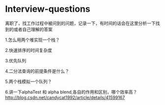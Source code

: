 # Interview-questions
离职了，找工作过程中被问到的问题，记录一下，有时间的话会在这里分析一下找到的或者自己理解的答案

1.怎么用两个堆实现一个栈？

2.快速排序的时间复杂度

3.优先队列

4.二分法查询的前提条件是什么？

5.两个栈模拟一个队列？

6.讲一下alphaTest 和 alpha blend,各自的作用和区别，哪个效率高？
http://blog.csdn.net/candycat1992/article/details/41599167
